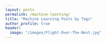 ```yaml
---
layout: posts
permalink: /machine-learning/
title: "Machine Learning Posts by Tags"
author_profile: true
header:
  image: "/images/Flight-Over-The-Nest.jpg"
---
```


